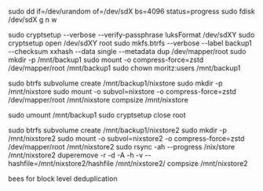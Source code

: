 sudo dd if=/dev/urandom of=/dev/sdX bs=4096 status=progress
sudo fdisk /dev/sdX
g
n
<enter>
<enter>
<enter>
w

sudo cryptsetup --verbose --verify-passphrase luksFormat /dev/sdXY
sudo cryptsetup open /dev/sdXY root
sudo mkfs.btrfs --verbose --label backup1 --checksum xxhash --data single --metadata dup /dev/mapper/root
sudo mkdir -p /mnt/backup1
sudo mount -o compress-force=zstd /dev/mapper/root /mnt/backup1
sudo chown moritz:users /mnt/backup1


sudo btrfs subvolume create /mnt/backup1/nixstore
sudo mkdir -p /mnt/nixstore
sudo mount -o subvol=nixstore -o compress-force=zstd /dev/mapper/root /mnt/nixstore
compsize /mnt/nixstore

sudo umount /mnt/backup1
sudo cryptsetup close root

sudo btrfs subvolume create /mnt/backup1/nixstore2
sudo mkdir -p /mnt/nixstore2
sudo mount -o subvol=nixstore2 -o compress-force=zstd /dev/mapper/root /mnt/nixstore2
sudo rsync -ah --progress /nix/store /mnt/nixstore2
duperemove -r -d -A -h -v --hashfile=/mnt/nixstore2/hashfile /mnt/nixstore2/
compsize /mnt/nixstore2


bees for block level deduplication
